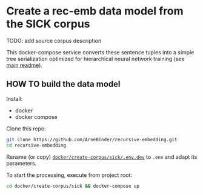 # Create a rec-emb data model from the SICK corpus

TODO: add source corpus description

This docker-compose service converts these sentence tuples into a simple tree serialization optimized for hierarchical neural 
network training (see [main readme](../../../readme.md)).

## HOW TO build the data model

Install:
 * docker
 * docker compose

Clone this repo:
```bash
git clone https://github.com/ArneBinder/recursive-embedding.git
cd recursive-embedding
```

Rename (or copy) [`docker/create-corpus/sick/.env.dev`](.env.dev) to `.env` and adapt its parameters.

To start the processing, execute from project root:

```bash
cd docker/create-corpus/sick && docker-compose up
```



